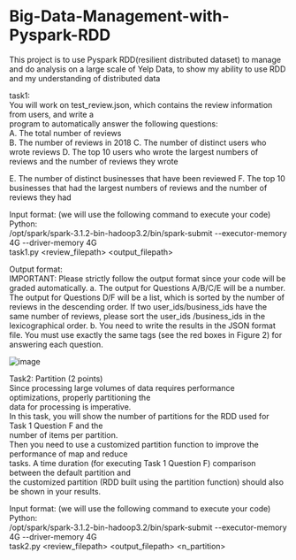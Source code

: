 # Big-Data-Management-with-Pyspark-RDD
This project is to use Pyspark RDD(resilient distributed dataset) to manage and do analysis on a large scale of Yelp Data, to show my ability to use RDD and my understanding of distributed data  

task1:   
You will work on test_review.json, which contains the review information from users, and write a  
program to automatically answer the following questions:  
A. The total number of reviews  
B. The number of reviews in 2018 
C. The number of distinct users who wrote reviews 
D. The top 10 users who wrote the largest numbers of reviews and the number of reviews they wrote
  
E. The number of distinct businesses that have been reviewed 
F. The top 10 businesses that had the largest numbers of reviews and the number of reviews they had  

Input format: (we will use the following command to execute your code)  
Python:  
/opt/spark/spark-3.1.2-bin-hadoop3.2/bin/spark-submit --executor-memory 4G --driver-memory 4G  
task1.py <review_filepath> <output_filepath>  

Output format:  
IMPORTANT: Please strictly follow the output format since your code will be graded automatically.
a. The output for Questions A/B/C/E will be a number. The output for Questions D/F will be a list, which
is sorted by the number of reviews in the descending order. If two user_ids/business_ids have the same
number of reviews, please sort the user_ids /business_ids in the lexicographical order.
b. You need to write the results in the JSON format file. You must use exactly the same tags (see the red
boxes in Figure 2) for answering each question.  

![image](https://user-images.githubusercontent.com/43727688/222016738-a56114a1-d85e-45ec-857e-65c9a88643fd.png)




Task2: Partition (2 points)  
Since processing large volumes of data requires performance optimizations, properly partitioning the  
data for processing is imperative.  
In this task, you will show the number of partitions for the RDD used for Task 1 Question F and the  
number of items per partition.  
Then you need to use a customized partition function to improve the performance of map and reduce  
tasks. A time duration (for executing Task 1 Question F) comparison between the default partition and  
the customized partition (RDD built using the partition function) should also be shown in your results.  


Input format: (we will use the following command to execute your code)  
Python:  
/opt/spark/spark-3.1.2-bin-hadoop3.2/bin/spark-submit --executor-memory 4G --driver-memory 4G  
task2.py <review_filepath> <output_filepath> <n_partition>  













